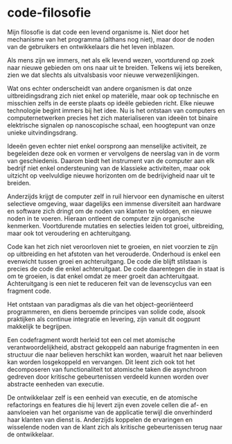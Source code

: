 # code-filosofie

Mijn filosofie is dat code een levend organisme is. Niet door het mechanisme van het programma (althans nog niet), maar door de noden van de gebruikers en ontwikkelaars die het leven inblazen.

Als mens zijn we immers, net als elk levend wezen, voortdurend op zoek naar nieuwe gebieden om ons naar uit te breiden. Telkens wij iets bereiken, zien we dat slechts als uitvalsbasis voor nieuwe verwezenlijkingen.

Wat ons echter onderscheidt van andere organismen is dat onze uitbreidingsdrang zich niet enkel op materiële, maar ook op technische en misschien zelfs in de eerste plaats op ideële gebieden richt. Elke nieuwe technologie begint immers bij het idee. Nu is het ontstaan van computers en computernetwerken precies het zich materialiseren van ideeën tot binaire elektrische signalen op nanoscopische schaal, een hoogtepunt van onze unieke uitvindingsdrang.

Ideeën geven echter niet enkel oorsprong aan menselijke activiteit, ze begeleiden deze ook en vormen er vervolgens de neerslag van in de vorm van geschiedenis. Daarom biedt het instrument van de computer aan elk bedrijf niet enkel ondersteuning van de klassieke activiteiten, maar ook uitzicht op veelvuldige nieuwe horizonten om de bedrijvigheid naar uit te breiden.

Anderzijds krijgt de computer zelf in ruil hiervoor een dynamische en uiterst selectieve omgeving, waar dagelijks een immense diversiteit aan hardware en software zich dringt om de noden van klanten te voldoen, en nieuwe noden in te voeren. Hieraan ontleent de computer zijn organische kenmerken. Voortdurende mutaties en selecties leiden tot groei, uitbreiding, maar ook tot veroudering en achteruitgang.

Code kan het zich niet veroorloven niet te groeien, en niet voorzien te zijn op uitbreiding en het afstoten van het verouderde. Onderhoud is enkel een evenwicht tussen groei en achteruitgang. De code die blijft stilstaan is precies de code die enkel achteruitgaat. De code daarentegen die in staat is om te groeien, is dat enkel omdat ze meer groeit dan achteruitgaat. Achteruitgang is een niet te reduceren feit van de levenscyclus van een fragment code.

Het ontstaan van paradigmas als die van het object-georiënteerd programmeren, en diens beroemde principes van solide code, alsook praktijken als continue integratie en levering, zijn vanuit dit oogpunt makkelijk te begrijpen.

Een codefragment wordt herleid tot een cel met atomische verantwoordelijkheid, abstract gekoppeld aan naburige fragmenten in een structuur die naar believen herschikt kan worden, waaruit het naar believen kan worden losgekoppeld en vervangen. Dit leent zich ook tot het decomposeren van functionaliteit tot atomische taken die asynchroon gedreven door kritische gebeurtenissen verdeeld kunnen worden over abstracte eenheden van executie.

De ontwikkelaar zelf is een eenheid van executie, en de atomische refactorings en features die hij levert zijn even zovele cellen die af- en aanvloeien van het organisme van de applicatie terwijl die onverhinderd haar klanten van dienst is. Anderzijds koppelen de ervaringen en wisselende noden van de klant zich als kritische gebeurtenissen terug naar de ontwikkelaar.
